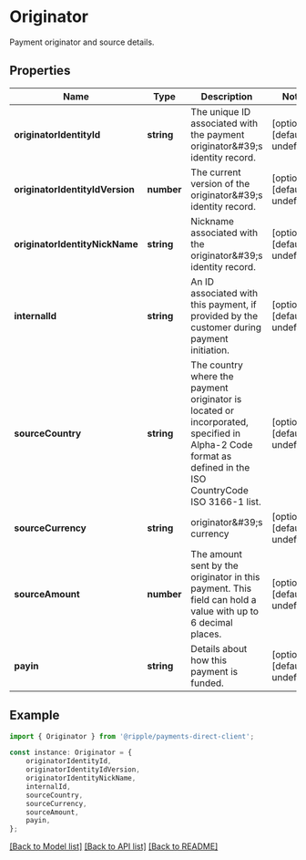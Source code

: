 # Originator

Payment originator and source details.

## Properties

Name | Type | Description | Notes
------------ | ------------- | ------------- | -------------
**originatorIdentityId** | **string** | The unique ID associated with the payment originator\&#39;s identity record. | [optional] [default to undefined]
**originatorIdentityIdVersion** | **number** | The current version of the originator\&#39;s identity record. | [optional] [default to undefined]
**originatorIdentityNickName** | **string** | Nickname associated with the originator\&#39;s identity record. | [optional] [default to undefined]
**internalId** | **string** | An ID associated with this payment, if provided by the customer during payment initiation. | [optional] [default to undefined]
**sourceCountry** | **string** | The country where the payment originator is located or incorporated, specified in Alpha-2 Code format as defined in the ISO CountryCode ISO 3166-1 list. | [optional] [default to undefined]
**sourceCurrency** | **string** | originator\&#39;s currency | [optional] [default to undefined]
**sourceAmount** | **number** | The amount sent by the originator in this payment. This field can hold a value with up to 6 decimal places. | [optional] [default to undefined]
**payin** | **string** | Details about how this payment is funded. | [optional] [default to undefined]

## Example

```typescript
import { Originator } from '@ripple/payments-direct-client';

const instance: Originator = {
    originatorIdentityId,
    originatorIdentityIdVersion,
    originatorIdentityNickName,
    internalId,
    sourceCountry,
    sourceCurrency,
    sourceAmount,
    payin,
};
```

[[Back to Model list]](../README.md#documentation-for-models) [[Back to API list]](../README.md#documentation-for-api-endpoints) [[Back to README]](../README.md)
